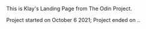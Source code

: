 This is Klay's Landing Page from The Odin Project.

Project started on October 6 2021; Project ended on ..